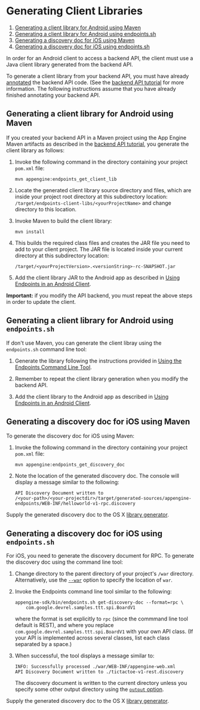 # Generating Client Libraries

  

1.  [Generating a client library for Android using Maven](#generating_a_client_library_for_android_using_maven)
2.  [Generating a client library for Android using endpoints.sh](#generating_a_client_library_for_android_using_endpointssh)
3.  [Generating a discovery doc for iOS using Maven](#generating_a_discovery_doc_for_ios_using_maven)
4.  [Generating a discovery doc for iOS using endpoints.sh](#generating_a_discovery_doc_for_ios_using_endpointssh)

In order for an Android client to access a backend API, the client must use a Java client library generated from the backend API.

To generate a client library from your backend API, you must have already [annotated](https://web.archive.org/web/20160424225931/https://cloud.google.com/appengine/docs/java/endpoints/annotations) the backend API code. (See the [backend API tutorial](https://web.archive.org/web/20160424225931/https://cloud.google.com/appengine/docs/java/endpoints/getstarted/backend) for more information. The following instructions assume that you have already finished annotating your backend API.

## Generating a client library for Android using Maven

If you created your backend API in a Maven project using the App Engine Maven artifacts as described in the [backend API tutorial](https://web.archive.org/web/20160424225931/https://cloud.google.com/appengine/docs/java/endpoints/getstarted/backend), you generate the client library as follows:

1.  Invoke the following command in the directory containing your project `pom.xml` file:

    ```
    mvn appengine:endpoints_get_client_lib
    ```

2.  Locate the generated client library source directory and files, which are inside your project root directory at this subdirectory location: `/target/endpoints-client-libs/<yourProjectName>` and change directory to this location.

3.  Invoke Maven to build the client library:

    ```
    mvn install
    ```

4.  This builds the required class files and creates the JAR file you need to add to your client project. The JAR file is located inside your current directory at this subdirectory location:

    ```
    /target/<yourProjectVersion>.<versionString>-rc-SNAPSHOT.jar
    ```

5.  Add the client library JAR to the Android app as described in [Using Endpoints in an Android Client](https://web.archive.org/web/20160424225931/https://cloud.google.com/appengine/docs/java/endpoints/consume_android).

**Important:** if you modify the API backend, you must repeat the above steps in order to update the client.

## Generating a client library for Android using `endpoints.sh`

If don't use Maven, you can generate the client libray using the `endpoints.sh` command line tool:

1.  Generate the library following the instructions provided in [Using the Endpoints Command Line Tool](https://web.archive.org/web/20160424225931/https://cloud.google.com/appengine/docs/java/endpoints/endpoints_tool).

2.  Remember to repeat the client library generation when you modify the backend API.

3.  Add the client library to the Android app as described in [Using Endpoints in an Android Client](https://web.archive.org/web/20160424225931/https://cloud.google.com/appengine/docs/java/endpoints/consume_android).

## Generating a discovery doc for iOS using Maven

To generate the discovery doc for iOS using Maven:

1.  Invoke the following command in the directory containing your project `pom.xml` file:

    ```
    mvn appengine:endpoints_get_discovery_doc
    ```

2.  Note the location of the generated discovery doc. The console will display a message similar to the following:

    ```
    API Discovery Document written to
    /<your-path>/<your-projectdir>/target/generated-sources/appengine-endpoints/WEB-INF/helloworld-v1-rpc.discovery
    ```

Supply the generated discovery doc to the OS X [library generator](https://web.archive.org/web/20160424225931/https://cloud.google.com/appengine/docs/java/endpoints/consume_ios#Java_Compiling_the_client_library_generator_and_generating_your_library).

## Generating a discovery doc for iOS using `endpoints.sh`

For iOS, you need to generate the discovery document for RPC. To generate the discovery doc using the command line tool:

1.  Change directory to the parent directory of your project's `/war` directory. Alternatively, use the [`--war`](#options) option to specify the location of `war`.

2.  Invoke the Endpoints command line tool similar to the following:

    ```
    appengine-sdk/bin/endpoints.sh get-discovery-doc --format=rpc \
        com.google.devrel.samples.ttt.spi.BoardV1
    ```

    where the format is set explicitly to `rpc` (since the commmand line tool default is REST), and where you replace `com.google.devrel.samples.ttt.spi.BoardV1` with your own API class. (If your API is implemented across several classes, list each class separated by a space.)

3.  When successful, the tool displays a message similar to:

    ```
    INFO: Successfully processed ./war/WEB-INF/appengine-web.xml
    API Discovery Document written to ./tictactoe-v1-rest.discovery
    ```

    The discovery document is written to the current directory unless you specify some other output directory using the [`output` option](#options).

Supply the generated discovery doc to the OS X [library generator](https://web.archive.org/web/20160424225931/https://cloud.google.com/appengine/docs/java/endpoints/consume_ios#Java_Compiling_the_client_library_generator_and_generating_your_library).
